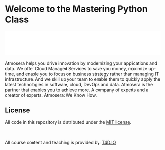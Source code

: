 # Welcome to the Mastering Python Class

![Atmosera Logo](images/atmosera-logo.png "Atmosera Logo")

Atmosera helps you drive innovation by modernizing your applications and data. We offer Cloud Managed Services to save you money, maximize up-time, and enable you to focus on business strategy rather than managing IT infrastructure. And we skill up your team to enable them to quickly apply the latest technologies in software, cloud, DevOps and data. Atmosera is the partner that enables you to achieve more. A company of experts and a creator of experts. Atmosera: We Know How.

## License

All code in this repository is distributed under the [MIT license](license.txt).

<br><br>
All course content and teaching is provided by: [T4D.IO](https://www.t4d.io)